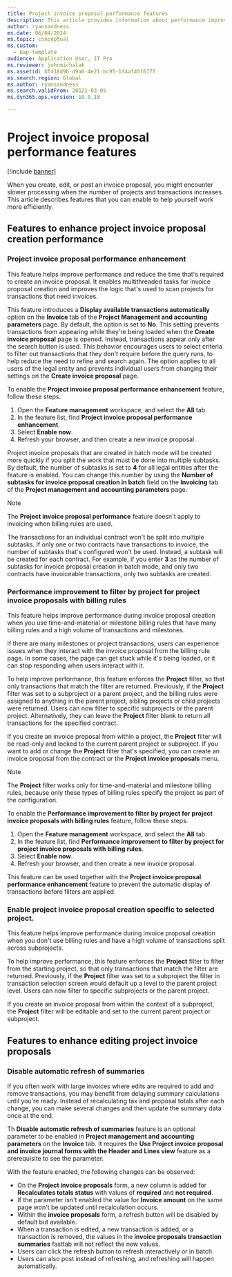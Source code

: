 ```yaml
---
title: Project invoice proposal performance features
description: This article provides information about performance improvements to project invoice proposals.
author: ryansandness
ms.date: 06/04/2024
ms.topic: conceptual
ms.custom: 
  - bap-template
audience: Application User, IT Pro
ms.reviewer: johnmichalak
ms.assetid: bfd18d9b-d9a6-4e21-bc95-bf4af45f617f
ms.search.region: Global
ms.author: ryansandness
ms.search.validFrom: 20121-03-05
ms.dyn365.ops.version: 10.0.18

---
```


# Project invoice proposal performance features

[!include [banner](../includes/banner.md)]

When you create, edit, or post an invoice proposal, you might encounter slower processing when the number of projects and transactions increases. This article describes features that you can enable to help yourself work more efficiently.

## Features to enhance project invoice proposal creation performance

### Project invoice proposal performance enhancement

This feature helps improve performance and reduce the time that's required to create an invoice proposal. It enables multithreaded tasks for invoice proposal creation and improves the logic that's used to scan projects for transactions that need invoices.

This feature introduces a **Display available transactions automatically** option on the **Invoice** tab of the **Project Management and accounting parameters** page. By default, the option is set to **No**. This setting prevents transactions from appearing while they're being loaded when the **Create invoice proposal** page is opened. Instead, transactions appear only after the search button is used. This behavior encourages users to select criteria to filter out transactions that they don't require before the query runs, to help reduce the need to refine and search again. The option applies to all users of the legal entity and prevents individual users from changing their settings on the **Create invoice proposal** page.

To enable the **Project invoice proposal performance enhancement** feature, follow these steps.

1. Open the **Feature management** workspace, and select the **All** tab.
1. In the feature list, find **Project invoice proposal performance enhancement**.
1. Select **Enable now**.
1. Refresh your browser, and then create a new invoice proposal.

Project invoice proposals that are created in batch mode will be created more quickly if you split the work that must be done into multiple subtasks. By default, the number of subtasks is set to **4** for all legal entities after the feature is enabled. You can change this number by using the **Number of subtasks for invoice proposal creation in batch** field on the **Invoicing** tab of the **Project management and accounting parameters** page.

> [!NOTE]
> The **Project invoice proposal performance** feature doesn't apply to invoicing when billing rules are used.
>
> The transactions for an individual contract won't be split into multiple subtasks. If only one or two contracts have transactions to invoice, the number of subtasks that's configured won't be used. Instead, a subtask will be created for each contract. For example, if you enter **3** as the number of subtasks for invoice proposal creation in batch mode, and only two contracts have invoiceable transactions, only two subtasks are created.

### Performance improvement to filter by project for project invoice proposals with billing rules

This feature helps improve performance during invoice proposal creation when you use time-and-material or milestone billing rules that have many billing rules and a high volume of transactions and milestones.

If there are many milestones or project transactions, users can experience issues when they interact with the invoice proposal from the billing rule page. In some cases, the page can get stuck while it's being loaded, or it can stop responding when users interact with it.

To help improve performance, this feature enforces the **Project** filter, so that only transactions that match the filter are returned. Previously, if the **Project** filter was set to a subproject or a parent project, and the billing rules were assigned to anything in the parent project, sibling projects or child projects were returned. Users can now filter to specific subprojects or the parent project. Alternatively, they can leave the **Project** filter blank to return all transactions for the specified contract.

If you create an invoice proposal from within a project, the **Project** filter will be read-only and locked to the current parent project or subproject. If you want to add or change the **Project** filter that's specified, you can create an invoice proposal from the contract or the **Project invoice proposals** menu.

> [!NOTE]
> The **Project** filter works only for time-and-material and milestone billing rules, because only these types of billing rules specify the project as part of the configuration.

To enable the **Performance improvement to filter by project for project invoice proposals with billing rules** feature, follow these steps.

1. Open the **Feature management** workspace, and select the **All** tab.
1. In the feature list, find **Performance improvement to filter by project for project invoice proposals with billing rules**.
1. Select **Enable now**.
1. Refresh your browser, and then create a new invoice proposal.

This feature can be used together with the **Project invoice proposal performance enhancement** feature to prevent the automatic display of transactions before filters are applied.

### Enable project invoice proposal creation specific to selected project.

This feature helps improve performance during invoice proposal creation when you don't use billing rules and have a high volume of transactions split across subprojects.

To help improve performance, this feature enforces the **Project** filter to filter from the starting project, so that only transactions that match the filter are returned. Previously, if the **Project** filter was set to a subproject the filter in transaction selection screen would default up a level to the parent project level. Users can now filter to specific subprojects or the parent project.

If you create an invoice proposal from within the context of a subproject, the **Project** filter will be editable and set to the current parent project or subproject.

## Features to enhance editing project invoice proposals

### Disable automatic refresh of summaries

If you often work with large invoices where edits are required to add and remove transactions, you may benefit from delaying summary calculations until you're ready. Instead of recalculating tax and proposal totals after each change, you can make several changes and then update the summary data once at the end.

Th **Disable automatic refresh of summaries**  feature is an optional parameter to be enabled in **Project management and accounting parameters** on the **Invoice** tab. It requires the **Use Project invoice proposal and invoice journal forms with the Header and Lines view** feature as a prerequisite to see the parameter.

With the feature enabled, the following changes can be observed:

- On the **Project invoice proposals** form, a new column is added for **Recalculates totals status** with values of **required** and **not required**.
- If the parameter isn't enabled the value for **Invoice amount** on the same page won't be updated until recalculation occurs.
- Within the **invoice proposals** form, a refresh button will be disabled by default but available. 
- When a transaction is edited, a new transaction is added, or a transaction is removed, the values in the **invoice proposals transaction summaries** fasttab will not reflect the new values.
- Users can click the refresh button to refresh interactively or in batch.
- Users can also post instead of refreshing, and refreshing will happen automatically.
